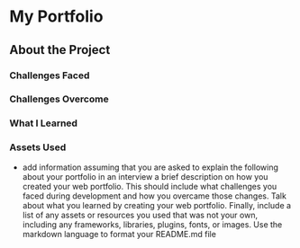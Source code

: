 # My Portfolio

## About the Project

### Challenges Faced

### Challenges Overcome

### What I Learned

### Assets Used


- add information assuming that you are asked to explain the following about your portfolio in an interview
a brief description on how you created your web portfolio. 
This should include what challenges you faced during development and how you overcame those changes. 
Talk about what you learned by creating your web portfolio. 
Finally, include a list of any assets or resources you used that was not your own, including any frameworks, libraries, plugins, fonts, or images. Use the markdown language to format your README.md file 